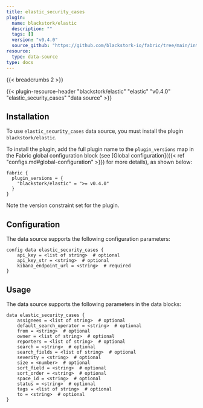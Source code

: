 ```yaml
---
title: elastic_security_cases
plugin:
  name: blackstork/elastic
  description: ""
  tags: []
  version: "v0.4.0"
  source_github: "https://github.com/blackstork-io/fabric/tree/main/internal/elastic/"
resource:
  type: data-source
type: docs
---
```


{{< breadcrumbs 2 >}}

{{< plugin-resource-header "blackstork/elastic" "elastic" "v0.4.0" "elastic_security_cases" "data source" >}}

## Installation

To use `elastic_security_cases` data source, you must install the plugin `blackstork/elastic`.

To install the plugin, add the full plugin name to the `plugin_versions` map in the Fabric global configuration block (see [Global configuration]({{< ref "configs.md#global-configuration" >}}) for more details), as shown below:

```hcl
fabric {
  plugin_versions = {
    "blackstork/elastic" = ">= v0.4.0"
  }
}
```

Note the version constraint set for the plugin.

## Configuration

The data source supports the following configuration parameters:

```hcl
config data elastic_security_cases {
    api_key = <list of string>  # optional
    api_key_str = <string>  # optional
    kibana_endpoint_url = <string>  # required
}
```

## Usage

The data source supports the following parameters in the data blocks:

```hcl
data elastic_security_cases {
    assignees = <list of string>  # optional
    default_search_operator = <string>  # optional
    from = <string>  # optional
    owner = <list of string>  # optional
    reporters = <list of string>  # optional
    search = <string>  # optional
    search_fields = <list of string>  # optional
    severity = <string>  # optional
    size = <number>  # optional
    sort_field = <string>  # optional
    sort_order = <string>  # optional
    space_id = <string>  # optional
    status = <string>  # optional
    tags = <list of string>  # optional
    to = <string>  # optional
}
```